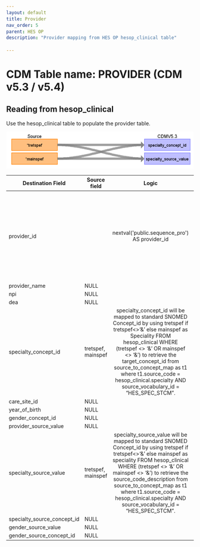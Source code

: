 ```yaml
---
layout: default
title: Provider
nav_order: 5
parent: HES OP
description: "Provider mapping from HES OP hesop_clinical table"

---
```


# CDM Table name: PROVIDER (CDM v5.3 / v5.4)

## Reading from hesop_clinical

Use the hesop_clinical table to populate the provider table. 

![](images/image5.png)

| Destination Field | Source field | Logic | Comment field |
| --- | --- | :---: | --- |
| provider_id | | nextval('public.sequence_pro') AS provider_id| A sequence called "sequence_pro" is created in the public schema to ensure the unique generation of provider_id’s. Firstly,the value of the sequence is determined by querying the maximum ID from a predefined source ({TARGET_SCHEMA_TO_LINK}._max_ids) where the field "tbl_name" = "provider".The _max_ids table is established in the schema to be linked to the target schema, serving the purpose of storing maximum IDs for all CDM tables. This facilitates the determination of the next Provider_ID in the sequence. |
| provider_name | NULL |  |  |
| npi | NULL |  |  |
| dea |NULL  |  |  |
| specialty_concept_id | tretspef, mainspef | specialty_concept_id will be mapped to standard SNOMED Concept_id by using tretspef if tretspef<>‘&’ else mainspef as Speciality FROM hesop_clinical WHERE (tretspef <> ‘&’ OR mainspef <> ‘&’) to retrieve the target_concept_id from source_to_concept_map as t1 where t1.source_code = hesop_clinical.specialty AND source_vocabulary_id = “HES_SPEC_STCM”.||
| care_site_id | NULL| | |
| year_of_birth | NULL |  |  |
| gender_concept_id | NULL | |  |
| provider_source_value | NULL |  | |
| specialty_source_value | tretspef, mainspef | specialty_source_value will be mapped to standard SNOMED Concept_id by using tretspef if tretspef<>‘&’ else mainspef as speciality FROM hesop_clinical WHERE (tretspef <> ‘&’ OR mainspef <> ‘&’) to retrieve the source_code_description from source_to_concept_map as t1 where t1.source_code = hesop_clinical.specialty AND source_vocabulary_id = “HES_SPEC_STCM”.||
| specialty_source_concept_id |NULL  |  | |
| gender_source_value | NULL| |  |
| gender_source_concept_id | NULL |  | |